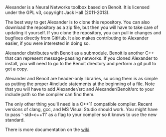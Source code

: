Alexander is a Neural Networks toolbox based on Benoit. It is licensed under the GPL v3, copyright Jack Hall (2011-2013). 

The best way to get Alexander is to clone this repository. 
You can also download the repository as a zip file, but then you will have to take care of updating it yourself. 
If you clone the repository, you can pull in changes and bugfixes directly from GitHub. 
It also makes contributing to Alexander easier, if you were interested in doing so. 

Alexander distributes with Benoit as a submodule. 
Benoit is another C++ that can represent message-passing networks. 
If you cloned Alexander to install, you will need to go to the Benoit directory and perform a git pull to get a copy. 

Alexander and Benoit are header-only libraries, so using them is as simple as putting the proper #include statements at the beginning of a file. 
Note that you will have to add Alexander/src and Alexander/Benoit/src to your include path so the compiler can find them.

The only other thing you'll need is a C++11 compatible compiler. 
Recent versions of clang, gcc, and MS Visual Studio should work. 
You might have to pass '-std=c++11' as a flag to your compiler so it knows to use the new standard.

There is more documentation on the [wiki](https://github.com/jackhall/Alexander/wiki).
